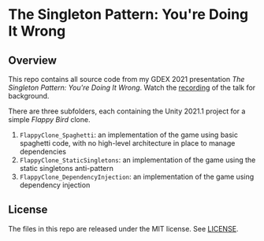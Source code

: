 # The Singleton Pattern: You're Doing It Wrong

## Overview

This repo contains all source code from my GDEX 2021 presentation _The Singleton Pattern: You're Doing It Wrong_. Watch the [recording]() of the talk for background.

There are three subfolders, each containing the Unity 2021.1 project for a simple _Flappy Bird_ clone.

1. `FlappyClone_Spaghetti`: an implementation of the game using basic spaghetti code, with no high-level architecture in place to manage dependencies
2. `FlappyClone_StaticSingletons`: an implementation of the game using the static singletons anti-pattern
3. `FlappyClone_DependencyInjection`: an implementation of the game using dependency injection

## License

The files in this repo are released under the MIT license. See [LICENSE](./LICENSE).
